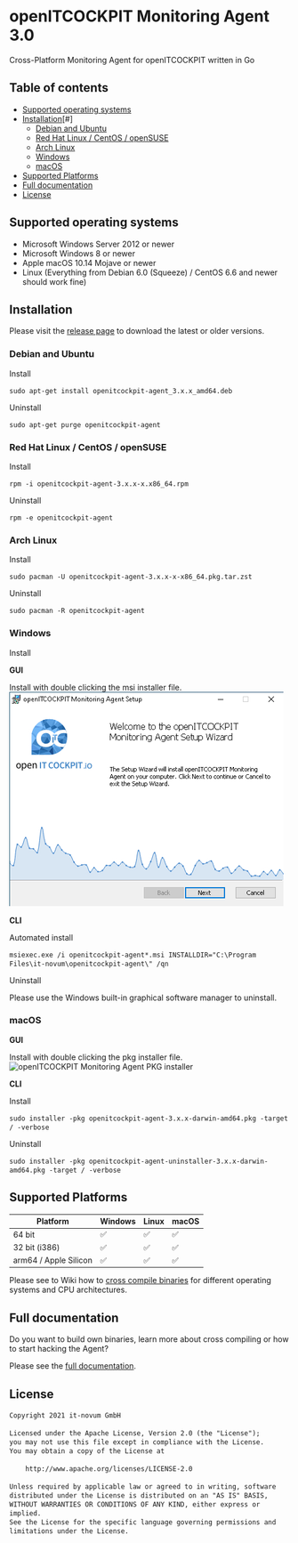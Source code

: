 # openITCOCKPIT Monitoring Agent 3.0
Cross-Platform Monitoring Agent for openITCOCKPIT written in Go

## Table of contents
* [Supported operating systems](#supported-operating-systems)
* [Installation](#installation)[#]
  - [Debian and Ubuntu](#debian-and-ubuntu)
  - [Red Hat Linux / CentOS / openSUSE](#red-hat-linux---centos---opensuse)
  - [Arch Linux](#arch-linux)
  - [Windows](#windows)
  - [macOS](#macos)
* [Supported Platforms](#fupported-flatforms)
* [Full documentation](#full-documentation)
* [License](#license)
## Supported operating systems

* Microsoft Windows Server 2012 or newer
* Microsoft Windows 8 or newer
* Apple macOS 10.14 Mojave or newer
* Linux (Everything from Debian 6.0 (Squeeze) / CentOS 6.6 and newer should work fine)

## Installation

Please visit the [release page](https://github.com/it-novum/openitcockpit-agent-go/releases) to download the latest or older versions.

### Debian and Ubuntu
Install
```
sudo apt-get install openitcockpit-agent_3.x.x_amd64.deb
```

Uninstall
```
sudo apt-get purge openitcockpit-agent
```

### Red Hat Linux / CentOS / openSUSE
Install
```
rpm -i openitcockpit-agent-3.x.x-x.x86_64.rpm
```

Uninstall
```
rpm -e openitcockpit-agent
```

### Arch Linux
Install
```
sudo pacman -U openitcockpit-agent-3.x.x-x-x86_64.pkg.tar.zst
```

Uninstall
```
sudo pacman -R openitcockpit-agent
```

### Windows
Install

**GUI**

Install with double clicking the msi installer file.
![openITCOCKPIT Monitoring Agent MSI installer](/docs/images/msi_install.png)

**CLI**

Automated install

```
msiexec.exe /i openitcockpit-agent*.msi INSTALLDIR="C:\Program Files\it-novum\openitcockpit-agent\" /qn
```

Uninstall

Please use the Windows built-in graphical software manager to uninstall.

### macOS

**GUI**

Install with double clicking the pkg installer file.
![openITCOCKPIT Monitoring Agent PKG installer](/docs/images/pkg_install_macos.png)

**CLI**

Install
```
sudo installer -pkg openitcockpit-agent-3.x.x-darwin-amd64.pkg -target / -verbose
```

Uninstall
```
sudo installer -pkg openitcockpit-agent-uninstaller-3.x.x-darwin-amd64.pkg -target / -verbose
```

## Supported Platforms

| Platform              | Windows | Linux | macOS |
|-----------------------|---------|-------|-------|
| 64 bit                |    ✅    |   ✅   |   ✅   |
| 32 bit (i386)         |    ✅    |   ✅   |   ✅   |
| arm64 / Apple Silicon |    ✅    |   ✅   |   ✅   |

Please see to Wiki how to [cross compile binaries](https://github.com/it-novum/openitcockpit-agent-go/wiki/Build-binary#cross-compile) for different operating systems and CPU architectures.

## Full documentation
Do you want to build own binaries, learn more about cross compiling or how to start hacking the Agent?

Please see the [full documentation](https://github.com/it-novum/openitcockpit-agent-go/wiki).

## License
```
Copyright 2021 it-novum GmbH

Licensed under the Apache License, Version 2.0 (the "License");
you may not use this file except in compliance with the License.
You may obtain a copy of the License at

    http://www.apache.org/licenses/LICENSE-2.0

Unless required by applicable law or agreed to in writing, software
distributed under the License is distributed on an "AS IS" BASIS,
WITHOUT WARRANTIES OR CONDITIONS OF ANY KIND, either express or implied.
See the License for the specific language governing permissions and
limitations under the License.
```
